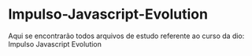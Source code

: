# Impulso-Javascript-Evolution
Aqui se encontrarão todos arquivos de estudo referente ao curso da dio: Impulso Javascript Evolution

